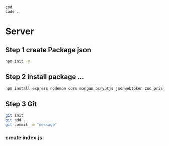 ### 
```
cmd
code .
```
# Server

## Step 1 create Package json
```bash
npm init -y
```

## Step 2 install package ...
```bash
npm install express nodemon cors morgan bcryptjs jsonwebtoken zod prisma
```
## Step 3 Git
```bash
git init
git add .
git commit -m "message"
```
### create index.js